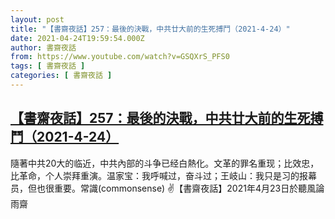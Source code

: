 ```yaml
---
layout: post
title: "【書齋夜話】257：最後的決戰，中共廿大前的生死搏鬥（2021-4-24）"
date: 2021-04-24T19:59:54.000Z
author: 書齋夜話
from: https://www.youtube.com/watch?v=GSQXrS_PFS0
tags: [ 書齋夜話 ]
categories: [ 書齋夜話 ]
---
```

<!--1619294394000-->
[【書齋夜話】257：最後的決戰，中共廿大前的生死搏鬥（2021-4-24）](https://www.youtube.com/watch?v=GSQXrS_PFS0)
------

<div>
隨著中共20大的临近，中共內部的斗争已经白熱化。文革的罪名重现；比效忠，比革命，个人崇拜重演。温家宝：我呼喊过，奋斗过；王岐山：我只是习的报幕员，但也很重要。常識(commonsense) ✌【書齋夜話】2021年4月23日於聽風論雨齋
</div>
